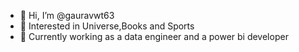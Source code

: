 - 👋 Hi, I’m @gauravwt63
- 👀 Interested in Universe,Books and Sports
- 🌱 Currently working as a data engineer and a power bi developer




